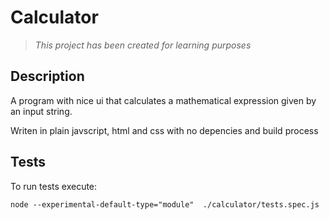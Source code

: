 # Calculator

> _This project has been created for learning purposes_

## Description

A program with nice ui that calculates a mathematical expression given by an input string.

Writen in plain javscript, html and css with no depencies and build process

## Tests

To run tests execute:

```shell
node --experimental-default-type="module"  ./calculator/tests.spec.js
```
